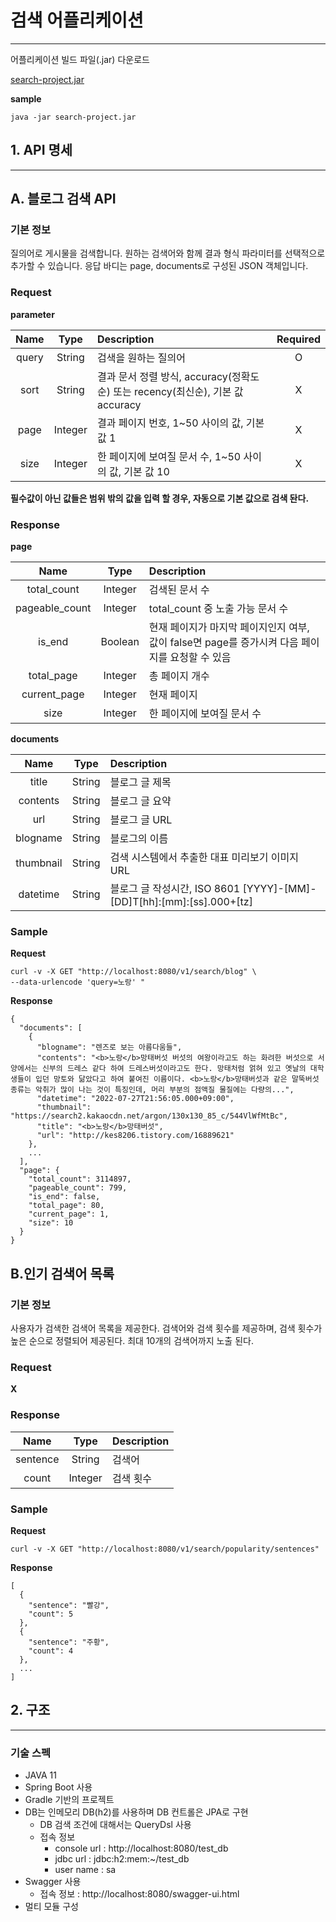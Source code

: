 # 검색 어플리케이션
*****

어플리케이션 빌드 파일(.jar) 다운로드

[search-project.jar](https://test.com, "download link")

**sample**

```
java -jar search-project.jar
```

## 1. API 명세
*****

## A. 블로그 검색 API

### 기본 정보
질의어로 게시물을 검색합니다. 원하는 검색어와 함께 결과 형식 파라미터를 선택적으로 추가할 수 있습니다. 
응답 바디는 page, documents로 구성된 JSON 객체입니다.

### Request
**parameter**

|  Name   |  Type   | Description | Required  |
|:-------:|:-------:|:------------|:---------:|
|  query  | String  | 검색을 원하는 질의어 |     O     |
|  sort   | String  | 결과 문서 정렬 방식, accuracy(정확도순) 또는 recency(최신순), 기본 값 accuracy       |     X     |
|  page   | Integer | 결과 페이지 번호, 1~50 사이의 값, 기본 값 1        |     X     |
|  size   |  Integer   | 한 페이지에 보여질 문서 수, 1~50 사이의 값, 기본 값 10       |     X     |

**필수값이 아닌 값들은 범위 밖의 값을 입력 할 경우, 자동으로 기본 값으로 검색 돤다.**

### Response

**page**

|  Name   |  Type   | Description |
|:-------:|:-------:|:------------|
|  total_count  | Integer  | 검색된 문서 수 |
|  pageable_count   | Integer  | total_count 중 노출 가능 문서 수       |
|  is_end   | Boolean | 현재 페이지가 마지막 페이지인지 여부, 값이 false면 page를 증가시켜 다음 페이지를 요청할 수 있음        |
|  total_page   | Integer | 총 페이지 개수       |
|  current_page   | Integer | 현재 페이지      |
|  size   | Integer | 한 페이지에 보여질 문서 수     |

**documents**

|  Name   |  Type   | Description                                                   |
|:-------:|:-------:|:--------------------------------------------------------------|
|  title  | String  | 블로그 글 제목                                                      |
|  contents   | String  | 블로그 글 요약                                                      |
|  url   | String | 블로그 글 URL                                                     |
|  blogname   | String | 블로그의 이름                                                       |
|  thumbnail   | String | 검색 시스템에서 추출한 대표 미리보기 이미지 URL                          |
|  datetime   | String | 블로그 글 작성시간, ISO 8601 [YYYY]-[MM]-[DD]T[hh]:[mm]:[ss].000+[tz] |

### Sample

**Request**

```
curl -v -X GET "http://localhost:8080/v1/search/blog" \
--data-urlencode 'query=노랑' "
```

**Response**

```
{
  "documents": [
    {
      "blogname": "렌즈로 보는 아름다움들",
      "contents": "<b>노랑</b>망태버섯 버섯의 여왕이라고도 하는 화려한 버섯으로 서양에서는 신부의 드레스 같다 하여 드레스버섯이라고도 한다. 망태처럼 얽혀 있고 옛날의 대학생들이 입던 망토와 닮았다고 하여 붙여진 이름이다. <b>노랑</b>망태버섯과 같은 말뚝버섯 종류는 악취가 많이 나는 것이 특징인데, 머리 부분의 점액질 물질에는 다량의...",
      "datetime": "2022-07-27T21:56:05.000+09:00",
      "thumbnail": "https://search2.kakaocdn.net/argon/130x130_85_c/544VlWfMtBc",
      "title": "<b>노랑</b>망태버섯",
      "url": "http://kes8206.tistory.com/16889621"
    },
    ...
  ],
  "page": {
    "total_count": 3114897,
    "pageable_count": 799,
    "is_end": false,
    "total_page": 80,
    "current_page": 1,
    "size": 10
  }
}
```

## B.인기 검색어 목록

### 기본 정보

사용자가 검색한 검색어 목록을 제공한다.
검색어와 검색 횟수를 제공하며, 검색 횟수가 높은 순으로 정렬되어 제공된다.
최대 10개의 검색어까지 노출 된다.

### Request

**X**

### Response

|  Name   |  Type   | Description |
|:-------:|:-------:|:------------|
|  sentence  | String  | 검색어         |
|  count   | Integer | 검색 횟수       |

### Sample

**Request**

```
curl -v -X GET "http://localhost:8080/v1/search/popularity/sentences"
```

**Response**

```
[
  {
    "sentence": "빨강",
    "count": 5
  },
  {
    "sentence": "주황",
    "count": 4
  },
  ...
]
```

## 2. 구조
*****

### 기술 스펙

* JAVA 11
* Spring Boot 사용
* Gradle 기반의 프로젝트
* DB는 인메모리 DB(h2)를 사용하며 DB 컨트롤은 JPA로 구현
  * DB 검색 조건에 대해서는 QueryDsl 사용
  * 접속 정보
    * console url : http://localhost:8080/test_db
    * jdbc url : jdbc:h2:mem:~/test_db
    * user name : sa
* Swagger 사용
  * 접속 정보 : http://localhost:8080/swagger-ui.html
* 멀티 모듈 구성